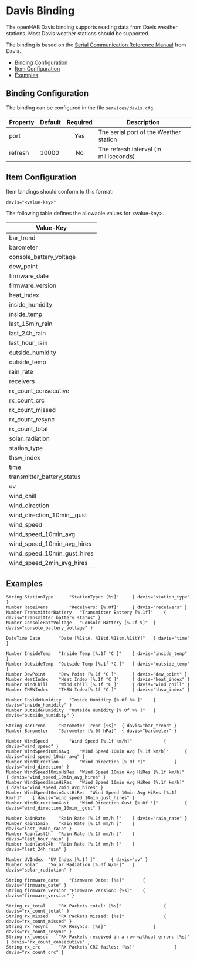 # Davis Binding

The openHAB Davis binding supports reading data from Davis weather stations.  Most Davis weather stations should be supported.

The binding is based on the [Serial Communication Reference Manual](http://www.google.at/url?sa=t&rct=j&q=&esrc=s&source=web&cd=1&cad=rja&uact=8&ved=0CCQQFjAA&url=http%3A%2F%2Fwww.davisnet.com%2Fsupport%2Fweather%2Fdownload%2FVantageSerialProtocolDocs_v261.pdf&ei=yns1VLO9B9Pe7Ab9hYDgDQ&usg=AFQjCNEUP_O6jjV3tHaxc7_faaLKWAtw2g&sig2=0YuJy45Qmk76RlffOqayuA&bvm=bv.76943099,d.ZGU) from Davis.

<!-- MarkdownTOC depth=1 -->

- [Binding Configuration](#binding-configuration)
- [Item Configuration](#item-configuration)
- [Examples](#examples)

<!-- /MarkdownTOC -->


## Binding Configuration

The binding can be configured in the file `services/davis.cfg`.

| Property | Default | Required | Description                            |
|----------|---------|:--------:|----------------------------------------|
| port     |         | Yes      | The serial port of the Weather station |
| refresh  | 10000   | No       | The refresh interval (in milliseconds) |


## Item Configuration

Item bindings should conform to this format:

    davis="<value-key>"

The following table defines the allowable values for &lt;value-key>.

| Value-Key                   |
|-----------------------------|
| bar_trend                   |
| barometer                   |
| console_battery_voltage     |
| dew_point                   |
| firmware_date               |
| firmware_version            |
| heat_index                  |
| inside_humidity             |
| inside_temp                 |
| last_15min_rain             |
| last_24h_rain               |
| last_hour_rain              |
| outside_humidity            |
| outside_temp                |
| rain_rate                   |
| receivers                   |
| rx_count_consecutive        |
| rx_count_crc                |
| rx_count_missed             |
| rx_count_resync             |
| rx_count_total              |
| solar_radiation             |
| station_type                |
| thsw_index                  |
| time                        |
| transmitter_battery_status  |
| uv                          |
| wind_chill                  |
| wind_direction              |
| wind_direction_10min__gust  |
| wind_speed                  |
| wind_speed_10min_avg        |
| wind_speed_10min_avg_hires  |
| wind_speed_10min_gust_hires |
| wind_speed_2min_avg_hires   |


## Examples

	String StationType		"StationType: [%s]"		{ davis="station_type" }
	Number Receivers		"Receivers: [%.0f]"		{ davis="receivers" }
	Number TransmitterBattery	"Transmitter Battery [%.1f]"	{ davis="transmitter_battery_status" } 
	Number ConsoleBattVoltage	"Console Battery [%.2f V]"	{ davis="console_battery_voltage" } 

	DateTime Date		"Date [%1$tA, %1$td.%1$tm.%1$tY]"	{ davis="time" }

	Number InsideTemp	"Inside Temp [%.1f °C ]"	{ davis="inside_temp" } 
	Number OutsideTemp	"Outside Temp [%.1f °C ]"	{ davis="outside_temp" } 
	Number DewPoint		"Dew Point [%.1f °C ]"		{ davis="dew_point" } 
	Number HeatIndex	"Heat Index [%.1f °C ]"		{ davis="heat_index" } 
	Number WindChill	"Wind Chill [%.1f °C ]"		{ davis="wind_chill" } 
	Number THSWIndex	"THSW Index[%.1f °C ]"		{ davis="thsw_index" } 

	Number InsideHumidity	"Inside Humidity [%.0f %% ]"	{ davis="inside_humidity" }
	Number OutsideHumidity	"Outside Humidity [%.0f %% ]"	{ davis="outside_humidity" }

	String BarTrend		"Barometer Trend [%s]"	{ davis="bar_trend" }
	Number Barometer	"Barometer [%.0f hPa]"	{ davis="barometer" }

	Number WindSpeed		"Wind Speed [%.1f km/h]"			{ davis="wind_speed" }
	Number WindSpeed10minAvg	"Wind Speed 10min Avg [%.1f km/h]"		{ davis="wind_speed_10min_avg" }
	Number WindDirection		"Wind Direction [%.0f °]"			{ davis="wind_direction" }
	Number WindSpeed10minHiRes	"Wind Speed 10min Avg HiRes [%.1f km/h]"	{ davis="wind_speed_10min_avg_hires" }
	Number WindSpeed2minHiRes	"Wind Speed 10min Avg HiRes [%.1f km/h]"	{ davis="wind_speed_2min_avg_hires" }
	Number WindSpeed10minGustHiRes	"Wind Speed 10min Avg HiRes [%.1f km/h]"	{ davis="wind_speed_10min_gust_hires" }
	Number WindDirectionGust	"Wind Direction Gust [%.0f °]"			{ davis="wind_direction_10min__gust" }

	Number RainRate		"Rain Rate [%.1f mm/h ]"	{ davis="rain_rate" } 
	Number Rain15min	"Rain Rate [%.1f mm/h ]"	{ davis="last_15min_rain" } 
	Number Rainlast1h	"Rain Rate [%.1f mm/h ]"	{ davis="last_hour_rain" } 
	Number Rainlast24h	"Rain Rate [%.1f mm/h ]"	{ davis="last_24h_rain" } 

	Number UVIndex	"UV Index [%.1f ]"		{ davis="uv" } 
	Number Solar	"Solar Radiation [%.0f W/m²]"	{ davis="solar_radiation" } 

	String firmware_date	"Firmware Date: [%s]"		{ davis="firmware_date" }
	String firmware_version	"Firmware Version: [%s]"	{ davis="firmware_version" }

	String rx_total		"RX Packets total: [%s]"				{ davis="rx_count_total" }
	String rx_missed	"RX Packets missed: [%s]"				{ davis="rx_count_missed" }
	String rx_resync	"RX Resyncs: [%s]"					{ davis="rx_count_resync" }
	String rx_consec	"RX Packets received in a row without error: [%s]"	{ davis="rx_count_consecutive" }
	String rx_crc		"RX Packets CRC failes: [%s]"				{ davis="rx_count_crc" }
